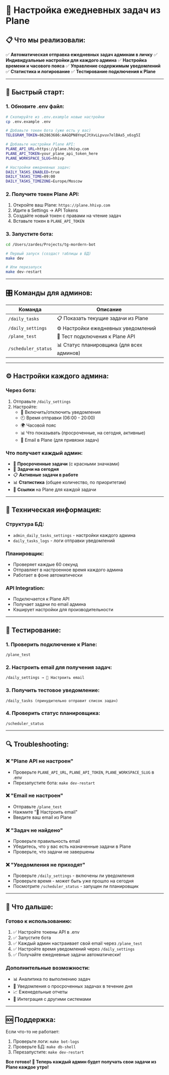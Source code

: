 # 🎯 Настройка ежедневных задач из Plane

## 📋 Что мы реализовали:

✅ **Автоматическая отправка ежедневных задач админам в личку**
✅ **Индивидуальные настройки для каждого админа**
✅ **Настройка времени и часового пояса**
✅ **Управление содержимым уведомлений**
✅ **Статистика и логирование**
✅ **Тестирование подключения к Plane**

---

## 🚀 Быстрый старт:

### 1. **Обновите .env файл:**

```bash
# Скопируйте из .env.example новые настройки
cp .env.example .env

# Добавьте токен бота (уже есть у вас)
TELEGRAM_TOKEN=862863686:AAGQPN8YnpCJtXvLLpvuv7elBAa5_x6sg5I

# Добавьте настройки Plane API:
PLANE_API_URL=https://plane.hhivp.com
PLANE_API_TOKEN=your_plane_api_token_here
PLANE_WORKSPACE_SLUG=hhivp

# Настройки ежедневных задач:
DAILY_TASKS_ENABLED=true
DAILY_TASKS_TIME=09:00
DAILY_TASKS_TIMEZONE=Europe/Moscow
```

### 2. **Получите токен Plane API:**

1. Откройте ваш Plane: `https://plane.hhivp.com`
2. Идите в Settings → API Tokens
3. Создайте новый токен с правами на чтение задач
4. Вставьте токен в `PLANE_API_TOKEN`

### 3. **Запустите бота:**

```bash
cd /Users/zardes/Projects/tg-mordern-bot

# Первый запуск (создаст таблицы в БД)
make dev

# Или перезапуск
make dev-restart
```

---

## 🎛️ Команды для админов:

| Команда | Описание |
|---------|----------|
| `/daily_tasks` | 📋 Показать текущие задачи из Plane |
| `/daily_settings` | ⚙️ Настройки ежедневных уведомлений |
| `/plane_test` | 🧪 Тест подключения к Plane API |
| `/scheduler_status` | 📊 Статус планировщика (для всех админов) |

---

## ⚙️ Настройки каждого админа:

### **Через бота:**
1. Отправьте `/daily_settings`
2. Настройте:
   - 🔄 Включить/отключить уведомления
   - 🕘 Время отправки (06:00 - 20:00)
   - 🌍 Часовой пояс
   - 📊 Что показывать (просроченные, на сегодня, активные)
   - 📧 Email в Plane (для привязки задач)

### **Что получает каждый админ:**
- 🔴 **Просроченные задачи** (с красными значками)
- 📅 **Задачи на сегодня**
- 📋 **Активные задачи в работе**
- 📊 **Статистика** (общее количество, по приоритетам)
- 🔗 **Ссылки** на Plane для каждой задачи

---

## 🔧 Техническая информация:

### **Структура БД:**
- `admin_daily_tasks_settings` - настройки каждого админа
- `daily_tasks_logs` - логи отправки уведомлений

### **Планировщик:**
- Проверяет каждые 60 секунд
- Отправляет в настроенное время каждого админа
- Работает в фоне автоматически

### **API Integration:**
- Подключается к Plane API
- Получает задачи по email админа
- Кэширует настройки для производительности

---

## 🧪 Тестирование:

### 1. **Проверить подключение к Plane:**
```
/plane_test
```

### 2. **Настроить email для получения задач:**
```
/daily_settings → 📧 Настроить email
```

### 3. **Получить тестовое уведомление:**
```
/daily_tasks (принудительно отправит список задач)
```

### 4. **Проверить статус планировщика:**
```
/scheduler_status
```

---

## 🔍 Troubleshooting:

### **❌ "Plane API не настроен"**
- Проверьте `PLANE_API_URL`, `PLANE_API_TOKEN`, `PLANE_WORKSPACE_SLUG` в .env
- Перезапустите бота: `make dev-restart`

### **❌ "Email не настроен"**
- Отправьте `/plane_test`
- Нажмите "📧 Настроить email"
- Введите ваш email из Plane

### **❌ "Задач не найдено"**
- Проверьте правильность email
- Убедитесь, что у вас есть назначенные задачи в Plane
- Проверьте, что задачи не завершены

### **❌ "Уведомления не приходят"**
- Проверьте `/daily_settings` - включены ли уведомления
- Проверьте время - может быть уже прошло на сегодня
- Посмотрите `/scheduler_status` - запущен ли планировщик

---

## 🎯 Что дальше:

### **Готово к использованию:**
1. ✅ Настройте токены API в .env
2. ✅ Запустите бота
3. ✅ Каждый админ настраивает свой email через `/plane_test`
4. ✅ Настройте время уведомлений через `/daily_settings`
5. ✅ Получайте ежедневные задачи автоматически!

### **Дополнительные возможности:**
- 📊 Аналитика по выполнению задач
- 🔔 Уведомления о просроченных задачах в течение дня  
- 📈 Еженедельные отчеты
- 🔗 Интеграция с другими системами

---

## 🆘 Поддержка:

Если что-то не работает:
1. Проверьте логи: `make bot-logs`
2. Проверьте БД: `make db-shell`
3. Перезапустите: `make dev-restart`

**Все готово! 🚀 Теперь каждый админ будет получать свои задачи из Plane каждое утро!**

